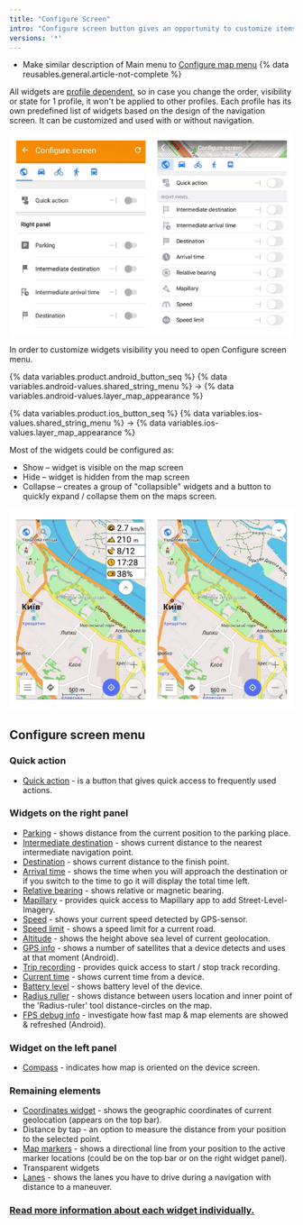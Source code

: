 ```yaml
---
title: "Configure Screen"
intro: "Configure screen button gives an opportunity to customize items visibility on the map screen. This menu allows you to enable Quick action, the widgets on the right and left panels and the remaining elements."
versions: '*'
---
```


- Make similar description of Main menu to [Configure map menu](/osmand/map/configure-map-menu)
{% data reusables.general.article-not-complete %}

All widgets are [profile dependent](/osmand/personal/profiles), so in case you change the order, visibility or state for 1 profile, it won't be applied to other profiles. Each profile has its own predefined list of widgets based on the design of the navigation screen. It can be customized and used with or without navigation.

![Configure screen menu](/assets/images/widgets/configure_screen_menu.png)

In order to customize widgets visibility you need to open Configure screen menu.

{% data variables.product.android_button_seq %} {% data variables.android-values.shared_string_menu %} → {% data variables.android-values.layer_map_appearance %} 

{% data variables.product.ios_button_seq %} {% data variables.ios-values.shared_string_menu %} → {% data variables.ios-values.layer_map_appearance %} 


Most of the widgets could be configured as:
* Show – widget is visible on the map screen
* Hide – widget is hidden from the map screen
* Collapse – creates a group of "collapsible" widgets and a button to quickly expand / collapse them on the maps screen.

![Collapsible widget states](/assets/images/widgets/collapsible_widget_states.png)

## Configure screen menu

### Quick action
- [Quick action](/osmand/widgets/quick-action) - is a button that gives quick access to frequently used actions.
### Widgets on the right panel
 - [Parking](/osmand/widgets/info-widgets#-parking-widget) - shows distance from the current position to the parking place.
 - [Intermediate destination](/osmand/widgets/nav-widgets#intermediate-destination) - shows current distance to the nearest intermediate navigation point.
 - [Destination](/osmand/widgets/nav-widgets#destination) - shows current distance to the finish point.
 - [Arrival time](/osmand/widgets/nav-widgets#arrival-time-or-time-to-go) - shows the time when you will approach the destination or if you switch to the time to go it will display the total time left.
 - [Relative bearing](/osmand/widgets/nav-widgets#relative--magnetic-bearing) - shows relative or magnetic bearing.
 - [Mapillary](/osmand/widgets/info-widgets#-mapillary-widget) - provides quick access to Mapillary app to add Street-Level-Imagery.
 - [Speed](/osmand/widgets/info-widgets#speed) - shows your current speed detected by GPS-sensor.
 - [Speed limit](/osmand/widgets/nav-widgets#speed-limit) - shows a speed limit for a current road.
 - [Altitude](/osmand/widgets/info-widgets#altitude) - shows the height above sea level of current geolocation. 
 - [GPS info](/osmand/widgets/info-widgets#gps-info-android) - shows a number of satellites that a device detects and uses at that moment (Android).
 - [Trip recording](/osmand/widgets/info-widgets#-trip-recording-widget) - provides quick access to start / stop track recording.
 - [Current time](/osmand/widgets/info-widgets#current-time) - shows current time from a device.
 - [Battery level](/osmand/widgets/info-widgets#battery-level) - shows battery level of the device.
 - [Radius ruller](/osmand/widgets/radius-ruler) - shows distance between users location and inner point of the 'Radius-ruler' tool distance-circles on the map. 
 - [FPS debug info](/osmand/widgets/info-widgets#-fps-info-android) - investigate how fast map & map elements are showed & refreshed (Android).

### Widget on the left panel
 - [Compass](/osmand/widgets/map-buttons#compass) -  indicates how map is oriented on the device screen.

### Remaining elements
- [Coordinates widget](/osmand/widgets/info-widgets#coordinates-widget) -  shows the geographic coordinates of current geolocation (appears on the top bar).
- Distance by tap - an option to measure the distance from your position to the selected point.
- [Map markers](/osmand/widgets/markers) - shows a directional line from your position to the active marker locations (could be on the top bar or on the right widget panel).
- Transparent widgets 
- [Lanes](/osmand/widgets/nav-widgets#lanes) - shows the lanes you have to drive during a navigation with distance to a maneuver.

### [Read more information about each widget individually.](/osmand/widgets)
